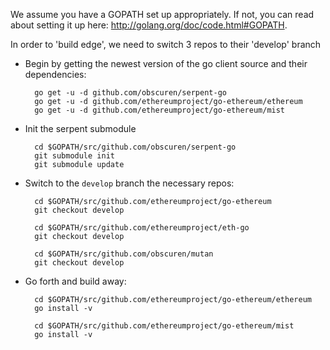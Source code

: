 We assume you have a GOPATH set up appropriately. If not, you can read about setting it up here: http://golang.org/doc/code.html#GOPATH.

In order to 'build edge', we need to switch 3 repos to their 'develop' branch

* Begin by getting the newest version of the go client source and their dependencies:

        go get -u -d github.com/obscuren/serpent-go
        go get -u -d github.com/ethereumproject/go-ethereum/ethereum
        go get -u -d github.com/ethereumproject/go-ethereum/mist

* Init the serpent submodule

        cd $GOPATH/src/github.com/obscuren/serpent-go
        git submodule init
        git submodule update

* Switch to the `develop` branch the necessary repos:

        cd $GOPATH/src/github.com/ethereumproject/go-ethereum
        git checkout develop

        cd $GOPATH/src/github.com/ethereumproject/eth-go
        git checkout develop

        cd $GOPATH/src/github.com/obscuren/mutan
        git checkout develop

* Go forth and build away:

        cd $GOPATH/src/github.com/ethereumproject/go-ethereum/ethereum
        go install -v

        cd $GOPATH/src/github.com/ethereumproject/go-ethereum/mist
        go install -v